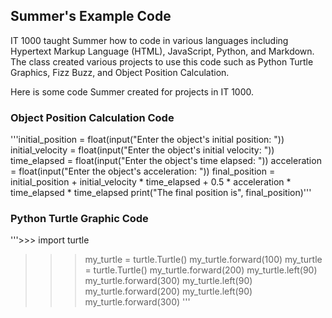 ## Summer's Example Code

IT 1000 taught Summer how to code in various languages including Hypertext Markup Language (HTML), JavaScript, Python, and Markdown. The class created various projects to use this code such as Python Turtle Graphics, Fizz Buzz, and Object Position Calculation. 

Here is some code Summer created for projects in IT 1000.

### Object Position Calculation Code
'''initial_position = float(input("Enter the object's initial position: "))
initial_velocity = float(input("Enter the object's initial velocity: "))
time_elapsed = float(input("Enter the object's time elapsed: "))
acceleration = float(input("Enter the object's acceleration: "))
final_position = initial_position + initial_velocity * time_elapsed + 0.5 * acceleration * time_elapsed * time_elapsed
print("The final position is", final_position)'''

### Python Turtle Graphic Code
'''>>> import turtle
>>> my_turtle = turtle.Turtle()
>>> my_turtle.forward(100)
>>> my_turtle = turtle.Turtle()
>>> my_turtle.forward(200)
>>> my_turtle.left(90)
>>> my_turtle.forward(300)
>>> my_turtle.left(90)
>>> my_turtle.forward(200)
>>> my_turtle.left(90)
>>> my_turtle.forward(300)
>>>'''

